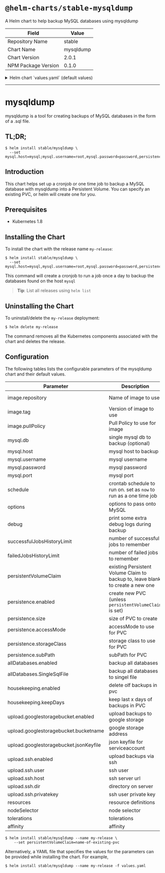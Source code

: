 # `@helm-charts/stable-mysqldump`

A Helm chart to help backup MySQL databases using mysqldump

| Field               | Value     |
| ------------------- | --------- |
| Repository Name     | stable    |
| Chart Name          | mysqldump |
| Chart Version       | 2.0.1     |
| NPM Package Version | 0.1.0     |

<details>

<summary>Helm chart `values.yaml` (default values)</summary>

```yaml
# Default values for mysqldump.
# This is a YAML-formatted file.
# Declare variables to be passed into your templates.

image:
  repository: monotek/gcloud-mysql
  tag: '8'
  pullPolicy: IfNotPresent

mysql:
  ## Without a host set, this chart will not do anything as it is expected
  ## to be used only when there's an existing database to backup.
  host:
  username: root
  password:
  port: 3306
  # db for single db backup
  db: dbname

# use --all-databases
allDatabases:
  enabled: true
  # creates single backup file with all databases
  singleBackupFile: false

## options to pass to mysqldump
options: '--opt --single-transaction'

## set to `now` to get a one time job, or a cronjob schedule like `0 0 * * *`
## to get a cronjob.
schedule: '0 3 * * *'

## enable some debug options
debug: false

## cronjob history
successfulJobsHistoryLimit: 5
failedJobsHistoryLimit: 5

## set persistentVolumeClaim to use a PVC that already exists.
## if set will override any settings under `persistence` otherwise
## if not set and `persistence.enabled` set to true, will create a PVC.
# persistentVolumeClaim: <existing-PVC>

persistence:
  enabled: true
  size: 8Gi
  accessMode: ReadWriteOnce
  subPath:
  ## If defined, storageClassName: <storageClass>
  ## If set to "-", storageClassName: "", which disables dynamic provisioning
  ## If undefined (the default) or set to null, no storageClassName spec is
  ##   set, choosing the default provisioner.  (gp2 on AWS, standard on
  ##   GKE, AWS & OpenStack)
  ##
  # storageClass: "-"

# delete backups older than 10 days
housekeeping:
  enabled: true
  keepDays: 10

# upload backup
upload:
  googlestoragebucket:
    enabled: false
    # bucketname with gs:// prefix
    bucketname: gs://mybucket/test
    # jsonKeyfile of you serviceaccount as string
    jsonKeyfile: ''
  ssh:
    enabled: false
    user: backup
    host: yourdomain.com
    dir: /backup
    # id_rsa private key as string
    privatekey: ''

resources:
  {}
  # We usually recommend not to specify default resources and to leave this as a conscious
  # choice for the user. This also increases chances charts run on environments with little
  # resources, such as Minikube. If you do want to specify resources, uncomment the following
  # lines, adjust them as necessary, and remove the curly braces after 'resources:'.
  # limits:
  #  cpu: 100m
  #  memory: 128Mi
  # requests:
  #  cpu: 100m
  #  memory: 128Mi

nodeSelector: {}

tolerations: []

affinity: {}
```

</details>

---

# mysqldump

mysqldump is a tool for creating backups of MySQL databases in the form of a .sql file.

## TL;DR;

```console
$ helm install stable/mysqldump \
  --set mysql.host=mysql;mysql.username=root,mysql.password=password,persistence.enabled=true
```

## Introduction

This chart helps set up a cronjob or one time job to backup a MySQL database with mysqldump into a Persistent Volume. You can specify an existing PVC, or helm will create one for you.

## Prerequisites

- Kubernetes 1.8

## Installing the Chart

To install the chart with the release name `my-release`:

```console
$ helm install stable/mysqldump \
  --set mysql.host=mysql,mysql.username=root,mysql.password=password,persistence.enabled=true
```

This command will create a cronjob to run a job once a day to backup the databases found on the host `mysql`

> **Tip**: List all releases using `helm list`

## Uninstalling the Chart

To uninstall/delete the `my-release` deployment:

```console
$ helm delete my-release
```

The command removes all the Kubernetes components associated with the chart and deletes the release.

## Configuration

The following tables lists the configurable parameters of the mysqldump chart and their default values.

| Parameter                              | Description                                                                    | Default                      |
| -------------------------------------- | ------------------------------------------------------------------------------ | ---------------------------- |
| image.repository                       | Name of image to use                                                           | monotek/gcloud-mysql         |
| image.tag                              | Version of image to use                                                        | "6"                          |
| image.pullPolicy                       | Pull Policy to use for image                                                   | IfNotPresent                 |
| mysql.db                               | single mysql db to backup (optional)                                           | mysql                        |
| mysql.host                             | mysql host to backup                                                           | mysql                        |
| mysql.username                         | mysql username                                                                 | root                         |
| mysql.password                         | mysql password                                                                 | ""                           |
| mysql.port                             | mysql port                                                                     | 3306                         |
| schedule                               | crontab schedule to run on. set as `now` to run as a one time job              | "0/5 \* \* \* \*"            |
| options                                | options to pass onto MySQL                                                     | "--opt --single-transaction" |
| debug                                  | print some extra debug logs during backup                                      | false                        |
| successfulJobsHistoryLimit             | number of successful jobs to remember                                          | 5                            |
| failedJobsHistoryLimit                 | number of failed jobs to remember                                              | 5                            |
| persistentVolumeClaim                  | existing Persistent Volume Claim to backup to, leave blank to create a new one |
| persistence.enabled                    | create new PVC (unless `persistentVolumeClaim` is set)                         | true                         |
| persistence.size                       | size of PVC to create                                                          | 8Gi                          |
| persistence.accessMode                 | accessMode to use for PVC                                                      | ReadWriteOnce                |
| persistence.storageClass               | storage class to use for PVC                                                   |
| persistence.subPath                    | subPath for PVC                                                                |
| allDatabases.enabled                   | backup all databases                                                           | true                         |
| allDatabases.SingleSqlFile             | backup all databases to singel file                                            | false                        |
| housekeeping.enabled                   | delete olf backups in pvc                                                      | true                         |
| housekeeping.keepDays                  | keep last x days of backups in PVC                                             | 10                           |
| upload.googlestoragebucket.enabled     | upload backups to google storage                                               | false                        |
| upload.googlestoragebucket.bucketname  | google storage address                                                         | gs://mybucket/test           |
| upload.googlestoragebucket.jsonKeyfile | json keyfile for serviceaccount                                                | ""                           |
| upload.ssh.enabled                     | upload backups via ssh                                                         | false                        |
| upload.ssh.user                        | ssh user                                                                       | backup                       |
| upload.ssh.host                        | ssh server url                                                                 | yourdomain.com               |
| upload.ssh.dir                         | directory on server                                                            | /backup                      |
| upload.ssh.privatekey                  | ssh user private key                                                           | ""                           |
| resources                              | resource definitions                                                           | {}                           |
| nodeSelector                           | node selector                                                                  | {}                           |
| tolerations                            | tolerations                                                                    | []                           |
| affinity                               | affinity                                                                       | {}                           |

```console
$ helm install stable/mysqldump --name my-release \
    --set persistentVolumeClaim=name-of-existing-pvc
```

Alternatively, a YAML file that specifies the values for the parameters can be provided while installing the chart. For example,

```console
$ helm install stable/mysqldump --name my-release -f values.yaml
```

